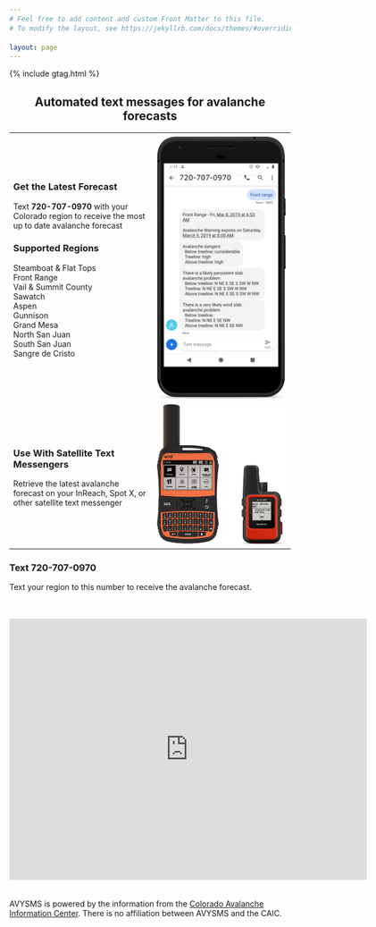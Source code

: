 ```yaml
---
# Feel free to add content and custom Front Matter to this file.
# To modify the layout, see https://jekyllrb.com/docs/themes/#overriding-theme-defaults

layout: page
---
```


{% include gtag.html %}

## <center>Automated text messages for avalanche forecasts</center>

<table style="border: none">
  <tbody>
    <tr>
      <td style="border: none">
        <h3>Get the Latest Forecast</h3>
        <p>
          Text <strong>720-707-0970</strong> with your Colorado region to receive the
          most up to date avalanche forecast
        </p>
        <h3>Supported Regions</h3>
        <p>
          Steamboat &amp; Flat Tops<br>
          Front Range<br>
          Vail &amp; Summit County<br>
          Sawatch<br>
          Aspen<br>
          Gunnison<br>
          Grand Mesa<br>
          North San Juan<br>
          South San Juan<br>
          Sangre de Cristo<br>
        </p>
      </td>
      <td style="border: none">
        <img src="assets/avysms.png" />
      </td>
    </tr>
    <tr style="background-color: transparent">
      <td style="border: none">
        <h3>Use With Satellite Text Messengers</h3>
        <p>
          Retrieve the latest avalanche forecast on your InReach, Spot X, or other
          satellite text messenger
        </p>
      </td>
      <td style="border: none">
        <img src="assets/spotinreach.png" />
      </td>
    </tr>
  </tbody>
</table>

<h3>Text 720-707-0970</h3>
<p>
  Text your region to this number to receive the avalanche forecast.
</p>
<br>
<br>
<iframe src="https://docs.google.com/forms/d/e/1FAIpQLSffKBHSxmZJdgIJgojwCnA0yzozZmyaEEVct16IianKI1ozjg/viewform?embedded=true" width="640" height="468" frameborder="0" marginheight="0" marginwidth="0">Loading...</iframe>
<br>
<br>
<p>
AVYSMS is powered by the information from the <a href="https://avalanche.state.co.us/" target="_black">Colorado Avalanche Information Center</a>. There is no affiliation between AVYSMS and the CAIC.
</p>
